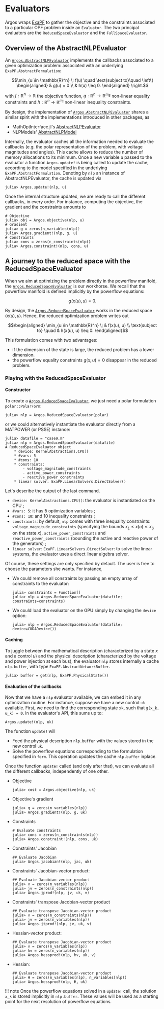 # Evaluators

Argos wraps [ExaPF](https://github.com/exanauts/ExaPF.jl/) to gather the objective and the constraints
associated to a particular OPF problem inside an `Evaluator`.
The two principal evaluators are the `ReducedSpaceEvaluator`
and the `FullSpaceEvaluator`.


## Overview of the AbstractNLPEvaluator

An [`Argos.AbstractNLPEvaluator`](@ref) implements the callbacks
associated to a given optimization problem:
associated with an underlying `ExaPF.AbstractFormulation`:
```math
\min_{u \in \mathbb{R}^n} \;              f(u)
\quad \text{subject to}\quad
\left\{
\begin{aligned}
 & g(u) = 0 \\
                        & h(u) \leq 0.
\end{aligned}
\right.
```
with $f: \mathbb{R}^n \to \mathbb{R}$ the objective function,
$g: \mathbb{R}^n \to \mathbb{R}^{m_E}$ non-linear equality constraints and
$h: \mathbb{R}^n \to \mathbb{R}^{m_I}$ non-linear inequality constraints.

By design, the implementation
of [`Argos.AbstractNLPEvaluator`](@ref) shares a similar spirit with the implementations
introduced in other packages, as

- MathOptInterface.jl's [AbstractNLPEvaluator](https://jump.dev/MathOptInterface.jl/stable/apireference/#MathOptInterface.AbstractNLPEvaluator)
- NLPModels' [AbstractNLPModel](https://juliasmoothoptimizers.github.io/NLPModels.jl/stable/api/#AbstractNLPModel-functions)

Internally, the evaluator caches all the information needed to evaluate
the callbacks (e.g. the polar representation of the problem, with voltage
magnitudes and angles). This cache allows to reduce the number of memory allocations to
its minimum.
Once a new variable $u$ passed to the evaluator
a function `Argos.update!` is being called to update the cache,
according to the model specified in the underlying `ExaPF.AbstractFormulation`.
Denoting by `nlp` an instance of AbstractNLPEvaluator, the cache is
updated via
```julia-repl
julia> Argos.update!(nlp, u)
```

Once the internal structure updated, we are ready to call the different
callbacks, in every order. For instance, computing the objective, the
gradient and the constraints amounts to
```julia-repl
# Objective
julia> obj = Argos.objective(nlp, u)
# Gradient
julia> g = zeros(n_variables(nlp))
julia> Argos.gradient!(nlp, g, u)
# Constraints
julia> cons = zeros(n_constraints(nlp))
julia> Argos.constraint!(nlp, cons, u)

```


## A journey to the reduced space with the ReducedSpaceEvaluator

When we aim at optimizing the problem directly in the powerflow
manifold, the [`Argos.ReducedSpaceEvaluator`](@ref) is our workhorse.
We recall that the powerflow manifold is defined implicitly by the
powerflow equations:
```math
    g(x(u), u) = 0.
```
By design, the [`Argos.ReducedSpaceEvaluator`](@ref) works in the reduced
space $(x(u), u)$. Hence, the reduced optimization problem writes out
```math
\begin{aligned}
\min_{u \in \mathbb{R}^n} \; & f(x(u), u) \\
\text{subject to} \quad      & h(x(u), u) \leq 0.
\end{aligned}
```
This formulation comes with two advantages:

- if the dimension of the state is large, the reduced problem has
  a lower dimension.
- the powerflow equality constraints $g(x, u) = 0$ disappear in the reduced problem.


### Playing with the ReducedSpaceEvaluator

#### Constructor
To create a [`Argos.ReducedSpaceEvaluator`](@ref), we just need a polar formulation
`polar::PolarForm`:
```julia-repl
julia> nlp = Argos.ReducedSpaceEvaluator(polar)

```
or we could alternatively instantiate the evaluator directly from
a MATPOWER (or PSSE) instance:
```julia-repl
julia> datafile = "case9.m"
julia> nlp = Argos.ReducedSpaceEvaluator(datafile)
A ReducedSpaceEvaluator object
    * device: KernelAbstractions.CPU()
    * #vars: 5
    * #cons: 10
    * constraints:
        - voltage_magnitude_constraints
        - active_power_constraints
        - reactive_power_constraints
    * linear solver: ExaPF.LinearSolvers.DirectSolver()

```

Let's describe the output of the last command.

* `device: KernelAbstractions.CPU()`: the evaluator is instantiated on the CPU ;
* `#vars: 5`: it has 5 optimization variables ;
* `#cons: 10`: and 10 inequality constraints ;
* `constraints`: by default, `nlp` comes with three inequality constraints: `voltage_magnitude_constraints` (specifying the bounds $x_L \leq x(u) \leq x_U$ on the state $x$), `active_power_constraints` and `reactive_power_constraints` (bounding the active and reactive power of the generators) ;
* `linear solver`: `ExaPF.LinearSolvers.DirectSolver`: to solve the linear systems, the evaluator uses a direct linear algebra solver.

Of course, these settings are only specified by default. The user is free
to choose the parameters she wants. For instance,

* We could remove all constraints by passing an empty array of constraints
  to the evaluator:
  ```julia-repl
  julia> constraints = Function[]
  julia> nlp = Argos.ReducedSpaceEvaluator(datafile; constraints=constraints)
  ```
* We could load the evaluator on the GPU simply by changing the `device` option:
  ```julia-repl
  julia> nlp = Argos.ReducedSpaceEvaluator(datafile; device=CUDADevice())
  ```



#### Caching

To juggle between the mathematical description (characterized
by a state $x$ and a control $u$) and the physical description (characterized
by the voltage and power injection at each bus), the evaluator `nlp`
stores internally a cache `nlp.buffer`, with type `ExaPF.AbstractNetworkBuffer`.
```julia-repl
julia> buffer = get(nlp, ExaPF.PhysicalState())
```

#### Evaluation of the callbacks

Now that we have a `nlp` evaluator available, we can embed it in any
optimization routine. For instance, suppose we have a new control `uk`
available. First, we need to find the corresponding state `xk`,
such that ``g(x_k, u_k) = 0``.
In the evaluator's API, this sums up to:
```julia-repl
Argos.update!(nlp, uk)

```
The function `update!` will
- Feed the physical description `nlp.buffer` with the values stored in the new control `uk`.
- Solve the powerflow equations corresponding to the formulation specified in `form`. This operation
  updates the cache `nlp.buffer` inplace.

Once the function `update!` called (and only after that), we can evaluate
all the different callbacks, independently of one other.

* Objective
  ```julia-repl
  julia> cost = Argos.objective(nlp, uk)
  ```
* Objective's gradient
  ```julia-repl
  julia> g = zeros(n_variables(nlp))
  julia> Argos.gradient!(nlp, g, uk)
  ```
* Constraints
  ```julia-repl
  # Evaluate constraints
  julia> cons = zeros(n_constraints(nlp))
  julia> Argos.constraint!(nlp, cons, uk)
  ```
* Constraints' Jacobian
  ```julia-repl
  ## Evaluate Jacobian
  julia> Argos.jacobian!(nlp, jac, uk)
  ```
* Constraints' Jacobian-vector product:
  ```julia-repl
  ## Evaluate Jacobian-vector product
  julia> v = zeros(n_variables(nlp))
  julia> jv = zeros(n_constraints(nlp))
  julia> Argos.jprod!(nlp, jv, uk, v)
  ```
* Constraints' transpose Jacobian-vector product
  ```julia-repl
  ## Evaluate transpose Jacobian-vector product
  julia> v = zeros(n_constraints(nlp))
  julia> jv = zeros(n_variables(nlp))
  julia> Argos.jtprod!(nlp, jv, uk, v)
  ```
* Hessian-vector product:
  ```julia-repl
  ## Evaluate transpose Jacobian-vector product
  julia> v = zeros(n_variables(nlp))
  julia> hv = zeros(n_variables(nlp))
  julia> Argos.hessprod!(nlp, hv, uk, v)
  ```
* Hessian:
  ```julia-repl
  ## Evaluate transpose Jacobian-vector product
  julia> H = zeros(n_variables(nlp), n_variables(nlp))
  julia> Argos.hessprod!(nlp, H, uk)
  ```

!!! note
    Once the powerflow equations solved in a `update!` call, the solution ``x_k`` is stored implicitly in `nlp.buffer`. These values will be used as a starting point for the next resolution of powerflow equations.



